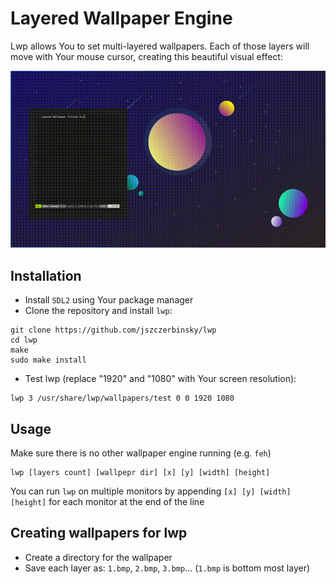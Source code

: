 # Layered Wallpaper Engine
Lwp allows You to set multi-layered wallpapers. Each of those layers will move with Your mouse cursor, creating this beautiful visual effect:

![](preview.gif)

## Installation

- Install `SDL2` using Your package manager
- Clone the repository and install `lwp`:

```shell
git clone https://github.com/jszczerbinsky/lwp
cd lwp
make
sudo make install
```
- Test lwp (replace "1920" and "1080" with Your screen resolution):

```shell
lwp 3 /usr/share/lwp/wallpapers/test 0 0 1920 1080
```

## Usage
Make sure there is no other wallpaper engine running (e.g. `feh`)
```shell
lwp [layers count] [wallpepr dir] [x] [y] [width] [height]
```
You can run `lwp` on multiple monitors by appending `[x] [y] [width] [height]` for each monitor at the end of the line

## Creating wallpapers for lwp
- Create a directory for the wallpaper
- Save each layer as: `1.bmp`, `2.bmp`, `3.bmp`... (`1.bmp` is bottom most layer)
